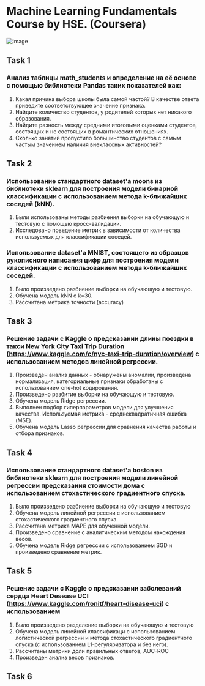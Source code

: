 # Machine Learning Fundamentals Course by HSE. (Coursera)
![image](https://user-images.githubusercontent.com/57394771/125189597-7f371500-e241-11eb-8d50-b5a4eb86c205.png)


## Task 1
### Анализ таблицы math_students и определение на её основе с помощью библиотеки Pandas таких показателей как:
  1. Какая причина выбора школы была самой частой? В качестве ответа приведите соответствующее значение признака.
  2. Найдите количество студентов, у родителей которых нет никакого образования.
  3. Найдите разность между средними итоговыми оценками студентов, состоящих и не состоящих в романтических отношениях.
  4. Сколько занятий пропустило большинство студентов с самым частым значением наличия внеклассных активностей?
## Task 2
### Использование стандартного dataset'a moons из библиотеки sklearn для построения модели бинарной классификации с использованием метода k-ближайших соседей (kNN). 
  1. Были использованы методы разбиения выборки на обучающую и тестовую с помощью кросс-валидации.
  2. Исследовано поведение метрик в зависимости от количества используемых для классификации соседей.
### Использование dataset'а MNIST, состоящего из образцов рукописного написания цифр для построения модели классификации с использованием метода k-ближайших соседей. 
  1. Было произведено разбиение выборки на обучающую и тестовую.
  2. Обучена модель kNN с k=30.
  3. Рассчитана метрика точности (accuracy)
## Task 3
### Решение задачи с Kaggle о предсказании длины поездки в такси New York City Taxi Trip Duration (https://www.kaggle.com/c/nyc-taxi-trip-duration/overview) с использованием методов линейной регрессии. 
  1. Произведен анализ данных - обнаружены аномалии, произведена нормализация, категориальные признаки обработаны с использованием one-hot кодирования.
  2. Произведено разбитие выборки на обучающую и тестовую.
  3. Обучена модель Ridge регрессии.
  4. Выполнен подбор гиперпараметров модели для улучшения качества. Используемая метрика - среднеквадратичная ошибка (MSE).
  5. Обучена модель Lasso регрессии для сравнения качества работы и отбора признаков.
## Task 4
### Использование стандартного dataset'а boston из библиотеки sklearn для построения модели линейной регрессии предсказания стоимости дома с использованием стохастического градиентного спуска.
  1. Было произведено разбиение выборки на обучающую и тестовую
  2. Обучена модель линейной регрессии с использованием стохастического градиентного спуска. 
  3. Рассчитана метрика MAPE для обученной модели.
  4. Произведено сравнение с аналитическим методом нахождения весов. 
  5. Обучена модель Ridge регрессии с использованием SGD и произведено сравнение метрик.
## Task 5
### Решение задачи с Kaggle о предсказании заболеваний сердца Heart Desease UCI (https://www.kaggle.com/ronitf/heart-disease-uci)  с использованием 
  1. Было произведено разделение выборки на обучающую и тестовую
  2. Обучена модель линейной классификаци с использованием логистической регрессии и метода стохастического градиентного спуска (с использованием L1-регуляризатора и без него).
  3. Рассчитаны метрики доли правильных ответов, AUC-ROC
  4. Произведен анализ весов признаков.
## Task 6
### 
